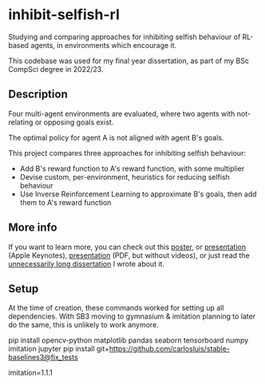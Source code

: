 # inhibit-selfish-rl

Studying and comparing approaches for inhibiting selfish behaviour of RL-based agents, in environments which encourage it.

This codebase was used for my final year dissertation, as part of my BSc CompSci degree in 2022/23.

## Description

Four multi-agent environments are evaluated, where two agents with not-relating or opposing goals exist.

The optimal policy for agent A is not aligned with agent B's goals.

This project compares three approaches for inhibiting selfish behaviour:

- Add B's reward function to A's reward function, with some multiplier
- Devise custom, per-environment, heuristics for reducing selfish behaviour
- Use Inverse Reinforcement Learning to approximate B's goals, then add them to A's reward function

## More info

If you want to learn more, you can check out this [poster](https://github.com/cemiu/inhibit-selfish-rl/blob/main/results/poster.pdf), or [presentation](https://github.com/cemiu/inhibit-selfish-rl/blob/main/results/presentation.key) (Apple Keynotes), [presentation](https://github.com/cemiu/inhibit-selfish-rl/blob/main/results/presentation_no_videos.pdf) (PDF, but without videos), or just read the [unnecessarily long dissertation](https://github.com/cemiu/inhibit-selfish-rl/blob/main/results/dissertation.pdf) I wrote about it.


## Setup

At the time of creation, these commands worked for setting up all dependencies. With SB3 moving to gymnasium & imitation planning to later do the same, this is unlikely to work anymore.

pip install opencv-python matplotlib pandas seaborn tensorboard numpy imitation jupyter
pip install git+https://github.com/carlosluis/stable-baselines3@fix_tests

imitation=1.1.1
